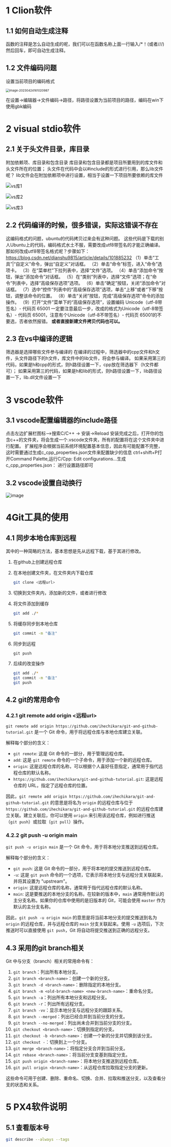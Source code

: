 # 1 Clion软件

## 1.1 如何自动生成注释

函数的注释是怎么自动生成的呢，我们可以在函数名称上面一行输入/*！(或者///) 然后回车，即可自动生成注释。

## 1.2 文件编码问题

设置当前项目的编码格式

<img src="开发软件相关.assets/image-20230424161020987.png" alt="image-20230424161020987" style="zoom:67%;" />

在设置->编辑器->文件编码->路径，将路径设置为当前项目的路径，编码在win下使用gbk编码

# 2 visual stdio软件

## 2.1 关于头文件目录，库目录

附加依赖项、库目录和包含目录
库目录和包含目录都是项目所要用到的库文件和头文件所在的位置；
头文件在代码中会以#include的形式进行引用，那么lib文件呢？
lib文件会在附加依赖项中进行设置，相当于设置一下项目所要依赖的库文件

![vs库1](开发软件相关.assets/vs库1.png)

![vs库2](开发软件相关.assets/vs库2-1682159547737-3.png)

![vs库3](开发软件相关.assets/vs库3-1682159626333-6.png)

## 2.2 代码编译的时候，很多错误，实际这错误不存在

这编码格式的问题，ubuntu的代码拷贝过来会有这种问题。
这些代码是下载的别人Ubuntu上的代码，编码格式水土不服，需要改成utf8带签名的才能正确编译。
那如何改成utf8带签名格式呢？步骤如下：
https://blog.csdn.net/dianshu9815/article/details/101885232
（1）单击“工具”|“自定义”命令，弹出“自定义”对话框。
（2）单击“命令”标签，进入“命令”选项卡。
（3）在“菜单栏”下拉列表中，选择“文件”选项。
（4）单击“添加命令”按钮，弹出“添加命令”对话框。
（5）在“类别”列表中，选择“文件”选项；在“命令”列表中，选择“高级保存选项”选项。
（6）单击“确定”按钮，关闭“添加命令”对话框。
（7）选中“控件”列表中的“高级保存选项”选项，单击“上移”或者“下移”按钮，调整该命令的位置。
（8）单击“关闭”按钮，完成“高级保存选项”命令的添加操作。
（9）打开“文件”菜单下的“高级保存选项”，设置编码 Unicode（utf-8带签名）- 代码页 65001
一定要注意最后一步，改成的格式为Unicode（utf-8带签名）- 代码页 65001，注意有个Unicode（utf-8不带签名）- 代码页 65001的不要选，否者依然报错。
**或者直接新建文件拷贝代码也可以。**

## 2.3 在vs中编译的逻辑

筛选器是选择哪些文件参与编译的
在编译的过程中，筛选器中的cpp文件和h文件，头文件路径下的h文件，库文件中的lib文件，将会参与编译。
如果采用第三的代码，如果是h和cpp的形式，则h路径设置一下，cpp放在筛选器下（h文件都可）；
如果采用第三的代码，如果是h和lib的形式，则h路径设置一下，lib路径设置一下，lib.dll文件设置一下

# 3 vscode软件

## 3.1 vscode配置编辑器的include路径

点击左边扩展栏图标—>搜索C/C++ -> 安装->Reload
安装完成之后，打开你的包含c++的文件夹，将会生成一个.vscode文件夹，所有的配置将在这个文件夹中进行配置。
扩展程序会根据当前系统环境配置基本信息，因此有可能配置不完整，这时需要通过生成c_cpp_properties.json文件来配置缺少的信息
ctrl+shift+P打开Command Palette,运行C/Cpp: Edit configurations...生成c_cpp_properties.json：
进行设置路径即可

## 3.2  vscode设置自动换行

![image](开发软件相关.assets/233776447-77072d1e-3a49-4857-a541-d561485266c2.png)

# 4Git工具的使用

## 4.1 同步本地仓库到远程

其中的一种简略的方法，基本思想是先从远程下载，基于其进行修改。

1. 在github上创建远程仓库

2. 在本地创建文件夹，在文件夹内下载仓库

   ```bash
   git clone <远程url>
   ```

3. 切换到文件夹内，添加新的文件，或者进行修改

4. 将文件添加到缓存

   ```bash
   git add ./*
   ```

5. 将缓存同步到本地仓库

   ```bash
   git commit -m "备注"
   ```

6. 同步到远程

   ```
   git push
   ```


7. 后续的改变操作

   ```bash
   git add ./*
   git commit -m "备注"
   git push
   ```

## 4.2 git的常用命令

### 4.2.1 git remote add origin <远程url>

`git remote add origin https://github.com/ihechikara/git-and-github-tutorial.git` 是一个 Git 命令，用于将远程仓库与本地仓库建立关联。

解释每个部分的含义：

- `git remote`: 这是 Git 命令的一部分，用于管理远程仓库。
- `add`: 这是 `git remote` 命令的一个子命令，用于添加一个新的远程仓库。
- `origin`: 这是远程仓库的名称，可以根据个人喜好任意指定，通常用于指代远程仓库的默认名称。
- `https://github.com/ihechikara/git-and-github-tutorial.git`: 这是远程仓库的 URL，指定了远程仓库的位置。

因此，`git remote add origin https://github.com/ihechikara/git-and-github-tutorial.git` 的意思是将名为 `origin` 的远程仓库与位于 `https://github.com/ihechikara/git-and-github-tutorial.git` 的远程仓库建立关联。建立关联后，你可以使用 `origin` 来引用该远程仓库，例如进行推送（`git push`）或拉取（`git pull`）操作。

### 4.2.2 git push -u origin main

`git push -u origin main` 是一个 Git 命令，用于将本地分支推送到远程仓库。

解释每个部分的含义：

- `git push`: 这是 Git 命令的一部分，用于将本地的提交推送到远程仓库。
- `-u`: 这是 `git push` 命令的一个选项，它表示将本地分支与远程分支关联起来，并将其设置为 "upstream"。
- `origin`: 这是远程仓库的名称，通常用于指代远程仓库的默认名称。
- `main`: 这是要推送的本地分支的名称。在较新的版本中，`main` 通常用作默认的主分支名称。如果你的仓库中使用的是旧版本的 Git，可能会使用 `master` 作为默认的主分支名称。

因此，`git push -u origin main` 的意思是将当前本地分支的提交推送到名为 `origin` 的远程仓库，并与远程仓库的 `main` 分支关联起来。使用 `-u` 选项后，下次推送时可以直接使用 `git push`，Git 将自动将提交推送到正确的远程分支。

## 4.3 采用的git branch相关

Git 中与分支（branch）相关的常用命令有：

1. `git branch`：列出所有本地分支。
2. `git branch <branch-name>`：创建一个新的分支。
3. `git branch -d <branch-name>`：删除指定的本地分支。
4. `git branch -m <old-branch-name> <new-branch-name>`：重命名分支。
5. `git branch -a`：列出所有本地分支和远程分支。
6. `git branch -r`：列出所有远程分支。
7. `git branch -vv`：显示本地分支与远程分支的跟踪关系。
8. `git branch --merged`：列出已经合并到当前分支的分支。
9. `git branch --no-merged`：列出尚未合并到当前分支的分支。
10. `git checkout <branch-name>`：切换到指定的分支。
11. `git checkout -b <branch-name>`：创建一个新的分支并切换到该分支。
12. `git checkout -`：切换到上一个分支。
13. `git merge <branch-name>`：将指定分支合并到当前分支。
14. `git rebase <branch-name>`：将当前分支变基到指定分支。
15. `git push origin <branch-name>`：将本地分支推送到远程仓库。
16. `git pull origin <branch-name>`：从远程仓库拉取指定分支的更新。

这些命令可用于创建、删除、重命名、切换、合并、拉取和推送分支，以及查看分支的状态和关系。

# 5 PX4软件说明
## 5.1 查看版本号
```bash
git describe --always --tags
```
